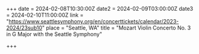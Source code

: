 +++
date = 2024-02-08T10:30:00Z
date2 = 2024-02-09T03:00:00Z
date3 = 2024-02-10T11:00:00Z
link = "https://www.seattlesymphony.org/en/concerttickets/calendar/2023-2024/23sub10"
place = "Seattle, WA"
title = "Mozart Violin Concerto No. 3 in G Major with the Seattle Symphony"

+++
